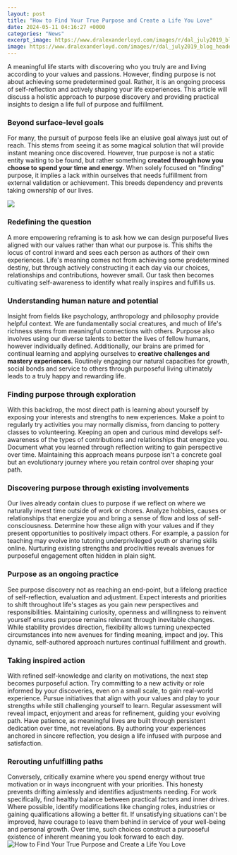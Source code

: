 ```yaml
---
layout: post
title: "How to Find Your True Purpose and Create a Life You Love"
date: 2024-05-11 04:16:27 +0000
categories: "News"
excerpt_image: https://www.dralexanderloyd.com/images/r/dal_july2019_blog_header_truepurposeinlife/c960x540/dal_july2019_blog_header_truepurposeinlife.jpg
image: https://www.dralexanderloyd.com/images/r/dal_july2019_blog_header_truepurposeinlife/c960x540/dal_july2019_blog_header_truepurposeinlife.jpg
---
```


A meaningful life starts with discovering who you truly are and living according to your values and passions. However, finding purpose is not about achieving some predetermined goal. Rather, it is an ongoing process of self-reflection and actively shaping your life experiences. This article will discuss a holistic approach to purpose discovery and providing practical insights to design a life full of purpose and fulfillment.
### Beyond surface-level goals
For many, the pursuit of purpose feels like an elusive goal always just out of reach. This stems from seeing it as some magical solution that will provide instant meaning once discovered. However, true purpose is not a static entity waiting to be found, but rather something **created through how you choose to spend your time and energy.** When solely focused on "finding" purpose, it implies a lack within ourselves that needs fulfillment from external validation or achievement. This breeds dependency and prevents taking ownership of our lives. 

![](https://www.happierhuman.com/wp-content/uploads/2021/10/life-purpose-examples-infographic.jpg)
### Redefining the question
A more empowering reframing is to ask how we can design purposeful lives aligned with our values rather than what our purpose is. This shifts the locus of control inward and sees each person as authors of their own experiences. Life's meaning comes not from achieving some predetermined destiny, but through actively constructing it each day via our choices, relationships and contributions, however small. Our task then becomes cultivating self-awareness to identify what really inspires and fulfills us.
### Understanding human nature and potential 
Insight from fields like psychology, anthropology and philosophy provide helpful context. We are fundamentally social creatures, and much of life's richness stems from meaningful connections with others. Purpose also involves using our diverse talents to better the lives of fellow humans, however individually defined. Additionally, our brains are primed for continual learning and applying ourselves to **creative challenges and mastery experiences.** Routinely engaging our natural capacities for growth, social bonds and service to others through purposeful living ultimately leads to a truly happy and rewarding life.
### Finding purpose through exploration 
With this backdrop, the most direct path is learning about yourself by exposing your interests and strengths to new experiences. Make a point to regularly try activities you may normally dismiss, from dancing to pottery classes to volunteering. Keeping an open and curious mind develops self-awareness of the types of contributions and relationships that energize you. Document what you learned through reflection writing to gain perspective over time. Maintaining this approach means purpose isn't a concrete goal but an evolutionary journey where you retain control over shaping your path.
### Discovering purpose through existing involvements 
Our lives already contain clues to purpose if we reflect on where we naturally invest time outside of work or chores. Analyze hobbies, causes or relationships that energize you and bring a sense of flow and loss of self-consciousness. Determine how these align with your values and if they present opportunities to positively impact others. For example, a passion for teaching may evolve into tutoring underprivileged youth or sharing skills online. Nurturing existing strengths and proclivities reveals avenues for purposeful engagement often hidden in plain sight.  
### Purpose as an ongoing practice
See purpose discovery not as reaching an end-point, but a lifelong practice of self-reflection, evaluation and adjustment. Expect interests and priorities to shift throughout life's stages as you gain new perspectives and responsibilities. Maintaining curiosity, openness and willingness to reinvent yourself ensures purpose remains relevant through inevitable changes. While stability provides direction, flexibility allows turning unexpected circumstances into new avenues for finding meaning, impact and joy. This dynamic, self-authored approach nurtures continual fulfillment and growth.
### Taking inspired action       
With refined self-knowledge and clarity on motivations, the next step becomes purposeful action. Try committing to a new activity or role informed by your discoveries, even on a small scale, to gain real-world experience. Pursue initiatives that align with your values and play to your strengths while still challenging yourself to learn. Regular assessment will reveal impact, enjoyment and areas for refinement, guiding your evolving path. Have patience, as meaningful lives are built through persistent dedication over time, not revelations. By authoring your experiences anchored in sincere reflection, you design a life infused with purpose and satisfaction.
### Rerouting unfulfilling paths
Conversely, critically examine where you spend energy without true motivation or in ways incongruent with your priorities. This honesty prevents drifting aimlessly and identifies adjustments needing. For work specifically, find healthy balance between practical factors and inner drives. Where possible, identify modifications like changing roles, industries or gaining qualifications allowing a better fit. If unsatisfying situations can't be improved, have courage to leave them behind in service of your well-being and personal growth. Over time, such choices construct a purposeful existence of inherent meaning you look forward to each day.
![How to Find Your True Purpose and Create a Life You Love](https://www.dralexanderloyd.com/images/r/dal_july2019_blog_header_truepurposeinlife/c960x540/dal_july2019_blog_header_truepurposeinlife.jpg)